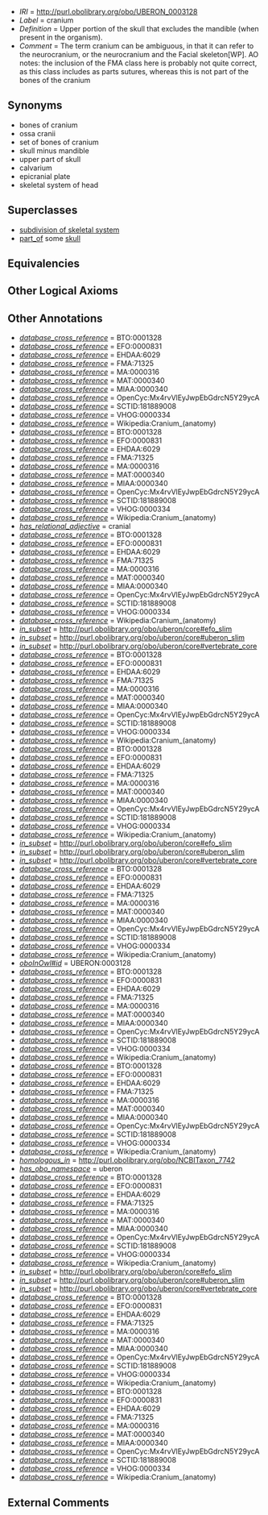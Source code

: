  * *IRI* = http://purl.obolibrary.org/obo/UBERON_0003128
 * *Label* = cranium
 * *Definition* = Upper portion of the skull that excludes the mandible (when present in the organism).
 * *Comment* = The term cranium can be ambiguous, in that it can refer to the neurocranium, or the neurocranium and the Facial skeleton[WP]. AO notes: the inclusion of the FMA class here is probably not quite correct, as this class includes as parts sutures, whereas this is not part of the bones of the cranium

## Synonyms

 * bones of cranium
 * ossa cranii
 * set of bones of cranium
 * skull minus mandible
 * upper part of skull
 * calvarium
 * epicranial plate
 * skeletal system of head

## Superclasses

 * [subdivision of skeletal system](../../UBERON/75/UBERON_0000075.md)
 * [part_of](../../BFO/50/BFO_0000050.md) some [skull](../../UBERON/29/UBERON_0003129.md)

## Equivalencies


## Other Logical Axioms


## Other Annotations

 * *[database_cross_reference](../../ef/oboInOwl#hasDbXref.md)* = BTO:0001328
 * *[database_cross_reference](../../ef/oboInOwl#hasDbXref.md)* = EFO:0000831
 * *[database_cross_reference](../../ef/oboInOwl#hasDbXref.md)* = EHDAA:6029
 * *[database_cross_reference](../../ef/oboInOwl#hasDbXref.md)* = FMA:71325
 * *[database_cross_reference](../../ef/oboInOwl#hasDbXref.md)* = MA:0000316
 * *[database_cross_reference](../../ef/oboInOwl#hasDbXref.md)* = MAT:0000340
 * *[database_cross_reference](../../ef/oboInOwl#hasDbXref.md)* = MIAA:0000340
 * *[database_cross_reference](../../ef/oboInOwl#hasDbXref.md)* = OpenCyc:Mx4rvVlEyJwpEbGdrcN5Y29ycA
 * *[database_cross_reference](../../ef/oboInOwl#hasDbXref.md)* = SCTID:181889008
 * *[database_cross_reference](../../ef/oboInOwl#hasDbXref.md)* = VHOG:0000334
 * *[database_cross_reference](../../ef/oboInOwl#hasDbXref.md)* = Wikipedia:Cranium_(anatomy)
 * *[database_cross_reference](../../ef/oboInOwl#hasDbXref.md)* = BTO:0001328
 * *[database_cross_reference](../../ef/oboInOwl#hasDbXref.md)* = EFO:0000831
 * *[database_cross_reference](../../ef/oboInOwl#hasDbXref.md)* = EHDAA:6029
 * *[database_cross_reference](../../ef/oboInOwl#hasDbXref.md)* = FMA:71325
 * *[database_cross_reference](../../ef/oboInOwl#hasDbXref.md)* = MA:0000316
 * *[database_cross_reference](../../ef/oboInOwl#hasDbXref.md)* = MAT:0000340
 * *[database_cross_reference](../../ef/oboInOwl#hasDbXref.md)* = MIAA:0000340
 * *[database_cross_reference](../../ef/oboInOwl#hasDbXref.md)* = OpenCyc:Mx4rvVlEyJwpEbGdrcN5Y29ycA
 * *[database_cross_reference](../../ef/oboInOwl#hasDbXref.md)* = SCTID:181889008
 * *[database_cross_reference](../../ef/oboInOwl#hasDbXref.md)* = VHOG:0000334
 * *[database_cross_reference](../../ef/oboInOwl#hasDbXref.md)* = Wikipedia:Cranium_(anatomy)
 * *[has_relational_adjective](../../UBPROP/07/UBPROP_0000007.md)* = cranial
 * *[database_cross_reference](../../ef/oboInOwl#hasDbXref.md)* = BTO:0001328
 * *[database_cross_reference](../../ef/oboInOwl#hasDbXref.md)* = EFO:0000831
 * *[database_cross_reference](../../ef/oboInOwl#hasDbXref.md)* = EHDAA:6029
 * *[database_cross_reference](../../ef/oboInOwl#hasDbXref.md)* = FMA:71325
 * *[database_cross_reference](../../ef/oboInOwl#hasDbXref.md)* = MA:0000316
 * *[database_cross_reference](../../ef/oboInOwl#hasDbXref.md)* = MAT:0000340
 * *[database_cross_reference](../../ef/oboInOwl#hasDbXref.md)* = MIAA:0000340
 * *[database_cross_reference](../../ef/oboInOwl#hasDbXref.md)* = OpenCyc:Mx4rvVlEyJwpEbGdrcN5Y29ycA
 * *[database_cross_reference](../../ef/oboInOwl#hasDbXref.md)* = SCTID:181889008
 * *[database_cross_reference](../../ef/oboInOwl#hasDbXref.md)* = VHOG:0000334
 * *[database_cross_reference](../../ef/oboInOwl#hasDbXref.md)* = Wikipedia:Cranium_(anatomy)
 * *[in_subset](../../et/oboInOwl#inSubset.md)* = http://purl.obolibrary.org/obo/uberon/core#efo_slim
 * *[in_subset](../../et/oboInOwl#inSubset.md)* = http://purl.obolibrary.org/obo/uberon/core#uberon_slim
 * *[in_subset](../../et/oboInOwl#inSubset.md)* = http://purl.obolibrary.org/obo/uberon/core#vertebrate_core
 * *[database_cross_reference](../../ef/oboInOwl#hasDbXref.md)* = BTO:0001328
 * *[database_cross_reference](../../ef/oboInOwl#hasDbXref.md)* = EFO:0000831
 * *[database_cross_reference](../../ef/oboInOwl#hasDbXref.md)* = EHDAA:6029
 * *[database_cross_reference](../../ef/oboInOwl#hasDbXref.md)* = FMA:71325
 * *[database_cross_reference](../../ef/oboInOwl#hasDbXref.md)* = MA:0000316
 * *[database_cross_reference](../../ef/oboInOwl#hasDbXref.md)* = MAT:0000340
 * *[database_cross_reference](../../ef/oboInOwl#hasDbXref.md)* = MIAA:0000340
 * *[database_cross_reference](../../ef/oboInOwl#hasDbXref.md)* = OpenCyc:Mx4rvVlEyJwpEbGdrcN5Y29ycA
 * *[database_cross_reference](../../ef/oboInOwl#hasDbXref.md)* = SCTID:181889008
 * *[database_cross_reference](../../ef/oboInOwl#hasDbXref.md)* = VHOG:0000334
 * *[database_cross_reference](../../ef/oboInOwl#hasDbXref.md)* = Wikipedia:Cranium_(anatomy)
 * *[database_cross_reference](../../ef/oboInOwl#hasDbXref.md)* = BTO:0001328
 * *[database_cross_reference](../../ef/oboInOwl#hasDbXref.md)* = EFO:0000831
 * *[database_cross_reference](../../ef/oboInOwl#hasDbXref.md)* = EHDAA:6029
 * *[database_cross_reference](../../ef/oboInOwl#hasDbXref.md)* = FMA:71325
 * *[database_cross_reference](../../ef/oboInOwl#hasDbXref.md)* = MA:0000316
 * *[database_cross_reference](../../ef/oboInOwl#hasDbXref.md)* = MAT:0000340
 * *[database_cross_reference](../../ef/oboInOwl#hasDbXref.md)* = MIAA:0000340
 * *[database_cross_reference](../../ef/oboInOwl#hasDbXref.md)* = OpenCyc:Mx4rvVlEyJwpEbGdrcN5Y29ycA
 * *[database_cross_reference](../../ef/oboInOwl#hasDbXref.md)* = SCTID:181889008
 * *[database_cross_reference](../../ef/oboInOwl#hasDbXref.md)* = VHOG:0000334
 * *[database_cross_reference](../../ef/oboInOwl#hasDbXref.md)* = Wikipedia:Cranium_(anatomy)
 * *[in_subset](../../et/oboInOwl#inSubset.md)* = http://purl.obolibrary.org/obo/uberon/core#efo_slim
 * *[in_subset](../../et/oboInOwl#inSubset.md)* = http://purl.obolibrary.org/obo/uberon/core#uberon_slim
 * *[in_subset](../../et/oboInOwl#inSubset.md)* = http://purl.obolibrary.org/obo/uberon/core#vertebrate_core
 * *[database_cross_reference](../../ef/oboInOwl#hasDbXref.md)* = BTO:0001328
 * *[database_cross_reference](../../ef/oboInOwl#hasDbXref.md)* = EFO:0000831
 * *[database_cross_reference](../../ef/oboInOwl#hasDbXref.md)* = EHDAA:6029
 * *[database_cross_reference](../../ef/oboInOwl#hasDbXref.md)* = FMA:71325
 * *[database_cross_reference](../../ef/oboInOwl#hasDbXref.md)* = MA:0000316
 * *[database_cross_reference](../../ef/oboInOwl#hasDbXref.md)* = MAT:0000340
 * *[database_cross_reference](../../ef/oboInOwl#hasDbXref.md)* = MIAA:0000340
 * *[database_cross_reference](../../ef/oboInOwl#hasDbXref.md)* = OpenCyc:Mx4rvVlEyJwpEbGdrcN5Y29ycA
 * *[database_cross_reference](../../ef/oboInOwl#hasDbXref.md)* = SCTID:181889008
 * *[database_cross_reference](../../ef/oboInOwl#hasDbXref.md)* = VHOG:0000334
 * *[database_cross_reference](../../ef/oboInOwl#hasDbXref.md)* = Wikipedia:Cranium_(anatomy)
 * *[oboInOwl#id](../../id/oboInOwl#id.md)* = UBERON:0003128
 * *[database_cross_reference](../../ef/oboInOwl#hasDbXref.md)* = BTO:0001328
 * *[database_cross_reference](../../ef/oboInOwl#hasDbXref.md)* = EFO:0000831
 * *[database_cross_reference](../../ef/oboInOwl#hasDbXref.md)* = EHDAA:6029
 * *[database_cross_reference](../../ef/oboInOwl#hasDbXref.md)* = FMA:71325
 * *[database_cross_reference](../../ef/oboInOwl#hasDbXref.md)* = MA:0000316
 * *[database_cross_reference](../../ef/oboInOwl#hasDbXref.md)* = MAT:0000340
 * *[database_cross_reference](../../ef/oboInOwl#hasDbXref.md)* = MIAA:0000340
 * *[database_cross_reference](../../ef/oboInOwl#hasDbXref.md)* = OpenCyc:Mx4rvVlEyJwpEbGdrcN5Y29ycA
 * *[database_cross_reference](../../ef/oboInOwl#hasDbXref.md)* = SCTID:181889008
 * *[database_cross_reference](../../ef/oboInOwl#hasDbXref.md)* = VHOG:0000334
 * *[database_cross_reference](../../ef/oboInOwl#hasDbXref.md)* = Wikipedia:Cranium_(anatomy)
 * *[database_cross_reference](../../ef/oboInOwl#hasDbXref.md)* = BTO:0001328
 * *[database_cross_reference](../../ef/oboInOwl#hasDbXref.md)* = EFO:0000831
 * *[database_cross_reference](../../ef/oboInOwl#hasDbXref.md)* = EHDAA:6029
 * *[database_cross_reference](../../ef/oboInOwl#hasDbXref.md)* = FMA:71325
 * *[database_cross_reference](../../ef/oboInOwl#hasDbXref.md)* = MA:0000316
 * *[database_cross_reference](../../ef/oboInOwl#hasDbXref.md)* = MAT:0000340
 * *[database_cross_reference](../../ef/oboInOwl#hasDbXref.md)* = MIAA:0000340
 * *[database_cross_reference](../../ef/oboInOwl#hasDbXref.md)* = OpenCyc:Mx4rvVlEyJwpEbGdrcN5Y29ycA
 * *[database_cross_reference](../../ef/oboInOwl#hasDbXref.md)* = SCTID:181889008
 * *[database_cross_reference](../../ef/oboInOwl#hasDbXref.md)* = VHOG:0000334
 * *[database_cross_reference](../../ef/oboInOwl#hasDbXref.md)* = Wikipedia:Cranium_(anatomy)
 * *[homologous_in](../../core#homologous/in/core#homologous_in.md)* = http://purl.obolibrary.org/obo/NCBITaxon_7742
 * *[has_obo_namespace](../../ce/oboInOwl#hasOBONamespace.md)* = uberon
 * *[database_cross_reference](../../ef/oboInOwl#hasDbXref.md)* = BTO:0001328
 * *[database_cross_reference](../../ef/oboInOwl#hasDbXref.md)* = EFO:0000831
 * *[database_cross_reference](../../ef/oboInOwl#hasDbXref.md)* = EHDAA:6029
 * *[database_cross_reference](../../ef/oboInOwl#hasDbXref.md)* = FMA:71325
 * *[database_cross_reference](../../ef/oboInOwl#hasDbXref.md)* = MA:0000316
 * *[database_cross_reference](../../ef/oboInOwl#hasDbXref.md)* = MAT:0000340
 * *[database_cross_reference](../../ef/oboInOwl#hasDbXref.md)* = MIAA:0000340
 * *[database_cross_reference](../../ef/oboInOwl#hasDbXref.md)* = OpenCyc:Mx4rvVlEyJwpEbGdrcN5Y29ycA
 * *[database_cross_reference](../../ef/oboInOwl#hasDbXref.md)* = SCTID:181889008
 * *[database_cross_reference](../../ef/oboInOwl#hasDbXref.md)* = VHOG:0000334
 * *[database_cross_reference](../../ef/oboInOwl#hasDbXref.md)* = Wikipedia:Cranium_(anatomy)
 * *[in_subset](../../et/oboInOwl#inSubset.md)* = http://purl.obolibrary.org/obo/uberon/core#efo_slim
 * *[in_subset](../../et/oboInOwl#inSubset.md)* = http://purl.obolibrary.org/obo/uberon/core#uberon_slim
 * *[in_subset](../../et/oboInOwl#inSubset.md)* = http://purl.obolibrary.org/obo/uberon/core#vertebrate_core
 * *[database_cross_reference](../../ef/oboInOwl#hasDbXref.md)* = BTO:0001328
 * *[database_cross_reference](../../ef/oboInOwl#hasDbXref.md)* = EFO:0000831
 * *[database_cross_reference](../../ef/oboInOwl#hasDbXref.md)* = EHDAA:6029
 * *[database_cross_reference](../../ef/oboInOwl#hasDbXref.md)* = FMA:71325
 * *[database_cross_reference](../../ef/oboInOwl#hasDbXref.md)* = MA:0000316
 * *[database_cross_reference](../../ef/oboInOwl#hasDbXref.md)* = MAT:0000340
 * *[database_cross_reference](../../ef/oboInOwl#hasDbXref.md)* = MIAA:0000340
 * *[database_cross_reference](../../ef/oboInOwl#hasDbXref.md)* = OpenCyc:Mx4rvVlEyJwpEbGdrcN5Y29ycA
 * *[database_cross_reference](../../ef/oboInOwl#hasDbXref.md)* = SCTID:181889008
 * *[database_cross_reference](../../ef/oboInOwl#hasDbXref.md)* = VHOG:0000334
 * *[database_cross_reference](../../ef/oboInOwl#hasDbXref.md)* = Wikipedia:Cranium_(anatomy)
 * *[database_cross_reference](../../ef/oboInOwl#hasDbXref.md)* = BTO:0001328
 * *[database_cross_reference](../../ef/oboInOwl#hasDbXref.md)* = EFO:0000831
 * *[database_cross_reference](../../ef/oboInOwl#hasDbXref.md)* = EHDAA:6029
 * *[database_cross_reference](../../ef/oboInOwl#hasDbXref.md)* = FMA:71325
 * *[database_cross_reference](../../ef/oboInOwl#hasDbXref.md)* = MA:0000316
 * *[database_cross_reference](../../ef/oboInOwl#hasDbXref.md)* = MAT:0000340
 * *[database_cross_reference](../../ef/oboInOwl#hasDbXref.md)* = MIAA:0000340
 * *[database_cross_reference](../../ef/oboInOwl#hasDbXref.md)* = OpenCyc:Mx4rvVlEyJwpEbGdrcN5Y29ycA
 * *[database_cross_reference](../../ef/oboInOwl#hasDbXref.md)* = SCTID:181889008
 * *[database_cross_reference](../../ef/oboInOwl#hasDbXref.md)* = VHOG:0000334
 * *[database_cross_reference](../../ef/oboInOwl#hasDbXref.md)* = Wikipedia:Cranium_(anatomy)

## External Comments

